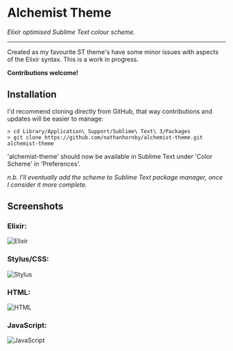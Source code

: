 # Alchemist Theme

*Elixir optimised Sublime Text colour scheme.*

---

Created as my favourite ST theme's have some minor issues with aspects of the Elixir syntax. This is a work in progress.

**Contributions welcome!**

## Installation

I'd recommend cloning directly from GitHub, that way contributions and updates will be easier to manage:

```
> cd Library/Application\ Support/Sublime\ Text\ 3/Packages
> git clone https://github.com/nathanhornby/alchemist-theme.git alchemist-theme
```

'alchemist-theme' should now be available in Sublime Text under 'Color Scheme' in 'Preferences'.

*n.b. I'll eventually add the scheme to Sublime Text package manager, once I consider it more complete.*

## Screenshots

### Elixir:
![Elixir](http://i.imgur.com/5zfeeO6.png)

### Stylus/CSS:
![Stylus](http://i.imgur.com/jefulxM.png)

### HTML:
![HTML](http://i.imgur.com/qb34YCW.png)

### JavaScript:
![JavaScript](http://i.imgur.com/BpNp5tk.png)
